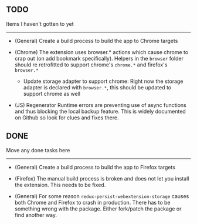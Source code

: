 ## TODO
Items I haven't gotten to yet

---

* (General) Create a build process to build the app to Chrome targets


* (Chrome) The extension uses browser.* actions which cause chrome to crap out (on add bookmark specifically). Helpers in the `browser` folder should re retrofitted to support chrome's `chrome.*` and firefox's `browser.*`
  * Update storage adapter to support chrome: Right now the storage adapter is declared with `browser.*`, this should be updated to support chrome as well

* (JS) Regenerator Runtime errors are preventing use of async functions and thus blocking the local backup feature. This is widely documented on Github so look for clues and fixes there.


## DONE 
Move any done tasks here

---

* (General) Create a build process to build the app to Firefox targets

* (Firefox) The manual build process is broken and does not let you install the extension. This needs to be fixed.

* (General) For some reason `redux-persist-webextension-storage` causes both Chrome and Firefox to crash in production. There has to be something wrong with the package. Either fork/patch the package or find another way.
